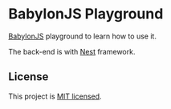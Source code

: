 # BabylonJS Playground

[BabylonJS](https://babylonjs.com) playground to learn how to use it.

The back-end is with [Nest](https://github.com/nestjs/nest) framework.

## License

This project is [MIT licensed](LICENSE).
